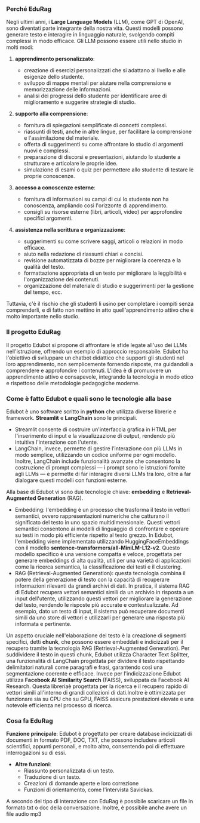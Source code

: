 ### Perché EduRag

Negli ultimi anni, i **Large Language Models** (LLM), come GPT di OpenAI, sono diventati parte integrante della nostra vita. Questi modelli possono generare testo e interagire in linguaggio naturale, svolgendo compiti complessi in modo efficace. Gli LLM possono essere utili nello studio in molti modi:

1. **apprendimento personalizzato**:
   - creazione di esercizi personalizzati che si adattano al livello e alle esigenze dello studente.
   - sviluppo di mappe mentali per aiutare nella comprensione e memorizzazione delle informazioni.
   - analisi dei progressi dello studente per identificare aree di miglioramento e suggerire strategie di studio.

2. **supporto alla comprensione**:
   - fornitura di spiegazioni semplificate di concetti complessi.
   - riassunti di testi, anche in altre lingue, per facilitare la comprensione e l'assimilazione del materiale.
   - offerta di suggerimenti su come affrontare lo studio di argomenti nuovi e complessi.
   - preparazione di discorsi e presentazioni, aiutando lo studente a strutturare e articolare le proprie idee.
   - simulazione di esami o quiz per permettere allo studente di testare le proprie conoscenze.

3. **accesso a conoscenze esterne**:
   - fornitura di informazioni su campi di cui lo studente non ha conoscenza, ampliando così l'orizzonte di apprendimento.
   - consigli su risorse esterne (libri, articoli, video) per approfondire specifici argomenti.

4. **assistenza nella scrittura e organizzazione**:
   - suggerimenti su come scrivere saggi, articoli o relazioni in modo efficace.
   - aiuto nella redazione di riassunti chiari e concisi.
   - revisione automatizzata di bozze per migliorare la coerenza e la qualità del testo.
   - formattazione appropriata di un testo per migliorare la leggibilità e l'organizzazione dei contenuti.
   - organizzazione del materiale di studio e suggerimenti per la gestione del tempo, ecc.

Tuttavia, c'è il rischio che gli studenti li usino per completare i compiti senza comprenderli, e di fatto non mettino in atto quell'apprendimento attivo che è molto importante nello studio.


### Il progetto EduRag
Il progetto Edubot si propone di affrontare le sfide legate all'uso dei LLMs nell'istruzione, offrendo un esempio di approccio responsabile. Edubot ha l'obiettivo di sviluppare un chatbot didattico che supporti gli studenti nel loro apprendimento, non semplicemente fornendo risposte, ma guidandoli a comprendere e approfondire i contenuti. L'idea è di promuovere un apprendimento attivo e consapevole, integrando la tecnologia in modo etico e rispettoso delle metodologie pedagogiche moderne.

### Come è fatto Edubot e quali sono le tecnologie alla base
Edubot è uno software scritto in **python** che utilizza diverse librerie e framework. **Streamlit** e **LangChain** sono le principali. 

- Streamlit consente di costruire un'interfaccia grafica in HTML per l'inserimento di input e la visualizzazione di output, rendendo più intuitiva l'interazione con l'utente. 
- LangChain, invece, permette di gestire l’interazione con più LLMs in modo semplice, utilizzando un codice uniforme per ogni modello. Inoltre, LangChain include funzionalità avanzate che consentono la costruzione di prompt complessi — i prompt sono le istruzioni fornite agli LLMs — e permette di far interagire diversi LLMs tra loro, oltre a far dialogare questi modelli con funzioni esterne.

Alla base di Edubot vi sono due tecnologie chiave: **embedding** e **Retrieval-Augmented Generation** (RAG).

-	Embedding: l'embedding è un processo che trasforma il testo in vettori semantici, ovvero rappresentazioni numeriche che catturano il significato del testo in uno spazio multidimensionale. Questi vettori semantici consentono ai modelli di linguaggio di confrontare e operare su testi in modo più efficiente rispetto al testo grezzo. In Edubot, l'embedding viene implementato utilizzando HuggingFaceEmbeddings con il modello **sentence-transformers/all-MiniLM-L12-v2**. Questo modello specifico è una versione compatta e veloce, progettata per generare embeddings di alta qualità, utili per una varietà di applicazioni come la ricerca semantica, la classificazione dei testi e il clustering.
-	RAG (Retrieval-Augmented Generation): questa tecnologia combina il potere della generazione di testo con la capacità di recuperare informazioni rilevanti da grandi archivi di dati. In pratica, il sistema RAG di Edubot recupera vettori semantici simili da un archivio in risposta a un input dell'utente, utilizzando questi vettori per migliorare la generazione del testo, rendendo le risposte più accurate e contestualizzate. Ad esempio, dato un testo di input, il sistema può recuperare documenti simili da uno store di vettori e utilizzarli per generare una risposta più informata e pertinente.

Un aspetto cruciale nell'elaborazione del testo è la creazione di segmenti specifici, detti **chunk**, che possono essere embeddati e indicizzati per il recupero tramite la tecnologia RAG (Retrieval-Augmented Generation). Per suddividere il testo in questi chunk, Edubot utilizza Character Text Splitter, una funzionalità di LangChain progettata per dividere il testo rispettando delimitatori naturali come paragrafi e frasi, garantendo così una segmentazione coerente e efficace.
Invece per l'indicizzazione Edubot utilizza **Facebook AI Similarity Search** (FAISS), sviluppata da Facebook AI Research. Questa libreriaè progettata per la ricerca e il recupero rapido di vettori simili all'interno di grandi collezioni di dati.Inoltre è ottimizzata per funzionare sia su CPU che su GPU, FAISS assicura prestazioni elevate e una notevole efficienza nel processo di ricerca. 

### Cosa fa EduRag

 **Funzione principale**: Edubot è progettato per creare database indicizzati di documenti in formato PDF, DOC, TXT, che possono includere articoli scientifici, appunti personali, e molto altro, consentendo poi di effettuare interrogazioni su di essi.

- **Altre funzioni**:
  - Riassunto personalizzata di un testo.
  - Traduzione di un testo.
  - Creazioni di domande aperte e loro correzione
  - Funzioni di orientamento, come l'intervista Savickas.

A secondo del tipo di interazione con EduRag è possibile scaricare un file in formato txt o doc della conversazione. Inoltre, è possibile anche avere un file audio mp3 
